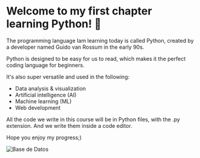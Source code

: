 # Welcome to my first chapter learning Python! 🐍

The programming language Iam learning today is called Python, created by a developer named Guido van Rossum in the early 90s.

Python is designed to be easy for us to read, which makes it the perfect coding language for beginners.

It's also super versatile and used in the following:

- Data analysis & visualization
- Artificial intelligence (AI)
- Machine learning (ML)
- Web development

All the code we write in this course will be in Python files, with the .py extension. And we write them inside a code editor.

Hope you enjoy my progress;)

![Base de Datos](./Unidad1/images/image1.jpg)